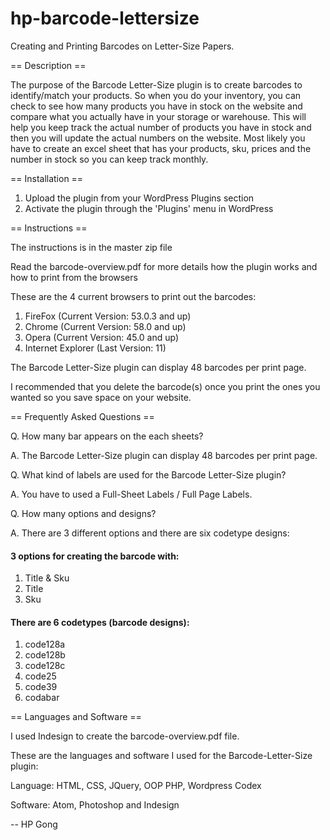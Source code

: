 # hp-barcode-lettersize

Creating and Printing Barcodes on Letter-Size Papers.

== Description ==

The purpose of the Barcode Letter-Size plugin is to create barcodes to identify/match your products. So when you do your 
inventory, you can check to see how many products you have in stock on the website and compare what you actually have in
your storage or warehouse. This will help you keep track the actual number of products you have in stock and then you will
update the actual numbers on the website. Most likely you have to create an excel sheet that has your products, sku, prices
and the number in stock so you can keep track monthly.

== Installation ==

1. Upload the plugin from your WordPress Plugins section
2. Activate the plugin through the 'Plugins' menu in WordPress

== Instructions ==

The instructions is in the master zip file

Read the barcode-overview.pdf for more details how the plugin works and how to print from the browsers

These are the 4 current browsers to print out the barcodes:

1. FireFox (Current Version: 53.0.3 and up)
2. Chrome (Current Version: 58.0 and up)
3. Opera (Current Version: 45.0 and up)
4. Internet Explorer (Last Version: 11)

The Barcode Letter-Size plugin can display 48 barcodes per print page. 

I recommended that you delete the barcode(s) once you print the ones you wanted so you save space on your website.

== Frequently Asked Questions == 

Q. How many bar appears on the each sheets?

A. The Barcode Letter-Size plugin can display 48 barcodes per print page.

Q. What kind of labels are used for the Barcode Letter-Size plugin?

A. You have to used a Full-Sheet Labels / Full Page Labels.

Q. How many options and designs?

A. There are 3 different options and there are six codetype designs:

<h4>3 options for creating the barcode with:</h4>

1. Title & Sku
2. Title
3. Sku

<h4>There are 6 codetypes (barcode designs):</h4>

1. code128a
2. code128b
3. code128c
4. code25
5. code39
6. codabar

== Languages and Software ==

I used Indesign to create the barcode-overview.pdf file.

These are the languages and software I used for the Barcode-Letter-Size plugin:

Language: HTML, CSS, JQuery, OOP PHP, Wordpress Codex

Software: Atom, Photoshop and Indesign

-- HP Gong
